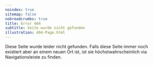 ```yaml
---
noindex: true
sitemap: false
nobreadcrumbs: true
title: Error 404
subtitle: Seite wurde nicht gefunden
illustration: 404-Page.html
---
```


Diese Seite wurde leider nicht gefunden. Falls diese Seite immer noch existiert aber an einem neuen Ort ist, ist sie höchstwahrscheinlich via Navigationsleiste zu finden.

<script type="text/javascript">
    if (window.location.pathname.startsWith("/en/")) {
        window.location.href = `/en/404?page=${window.location.pathname}`;
    }
</script>
